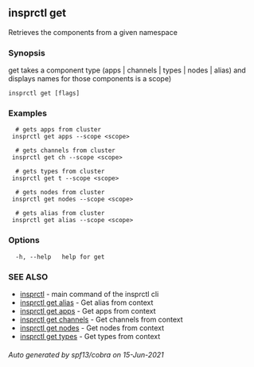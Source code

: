 ## insprctl get

Retrieves the components from a given namespace

### Synopsis

get takes a component type (apps | channels | types | nodes | alias) and displays names for those components is a scope)

```
insprctl get [flags]
```

### Examples

```
  # gets apps from cluster
 insprctl get apps --scope <scope>

  # gets channels from cluster
 insprctl get ch --scope <scope>

  # gets types from cluster
 insprctl get t --scope <scope>

  # gets nodes from cluster
 insprctl get nodes --scope <scope>

  # gets alias from cluster
 insprctl get alias --scope <scope>

```

### Options

```
  -h, --help   help for get
```

### SEE ALSO

* [insprctl](insprctl.md)	 - main command of the insprctl cli
* [insprctl get alias](insprctl_get_alias.md)	 - Get alias from context
* [insprctl get apps](insprctl_get_apps.md)	 - Get apps from context 
* [insprctl get channels](insprctl_get_channels.md)	 - Get channels from context
* [insprctl get nodes](insprctl_get_nodes.md)	 - Get nodes from context
* [insprctl get types](insprctl_get_types.md)	 - Get types from context

###### Auto generated by spf13/cobra on 15-Jun-2021
